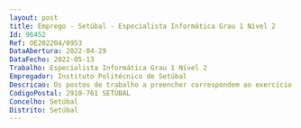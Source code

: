 ```yaml
--- 
layout: post
title: Emprego - Setúbal - Especialista Informática Grau 1 Nível 2
Id: 96452
Ref: OE202204/0953
DataAbertura: 2022-04-29
DataFecho: 2022-05-13
Trabalho: Especialista Informática Grau 1 Nível 2
Empregador: Instituto Politécnico de Setúbal
Descricao: Os postos de trabalho a preencher correspondem ao exercício de dois perfis de funções da carreira de Especialista de Informática, na Divisão de Informática deste Instituto Politécnico de Setúbal, como se indica Perfil 1   Especialista de Informática na área de Infraestruturas e Redes   nomeadamente para o exercício das seguintes funções    Arquitetura, planeamento e gestão de redes (Ethernet, WiFi)    Instalação, gestão e operação de equipamentos de redes (Ethernet, Wireless Ethernet e firewalls)    Administração de sistemas de comunicações VoIP    Análise e diagnóstico de problemas de rede    Planeamento de cobertura de redes sem fios    Deteção e análise de incidentes de segurança informática    Gestão de serviços de DNS e DHCP    Gestão e configuração de equipamentos firewall e VPN (Fortinet, Cisco, Checkpoint)    Gestão da emissão de certificados SSL    Manutenção de sistemas de monitorização de rede e indicadores de gestão    Gestão de plataforma integrada para cópia, impressão e digitalização de documentos    Suporte técnico à comunidade académica.Perfil 2   Especialista de Informática na área de Sistemas de Informação   nomeadamente para o exercício das seguintes funções    Desenvolvimento de software em sistema de informação(PL SQL, .Net, JavaScript, ASP.NET Core, C#)   Desenvolvimento de aplicações móvel e cross platform    Desenvolvimentos de APIs   Desenvolvimento de procedimentos de otimização, diagnóstico e correção de problemas   Desenvolvimento de processos de migração de dados (ETL)    Desenvolvimento de plataformas de monitorização de indicadores    Produção de documentação  Suporte técnico à comunidade académica.
CodigoPostal: 2910-761 SETÚBAL
Concelho: Setúbal
Distrito: Setúbal
--- 
```

